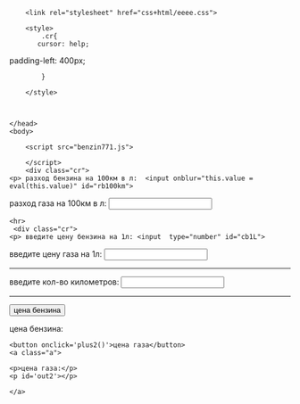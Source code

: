 
<html>
    <head>
        <title>svyat kk</title>
        <meta charset="UTF-8">
        <meta name="viewport" content="width=device-width, initial-scale=1.0">
        
        <link rel="stylesheet" href="css+html/eeee.css"> 
        
        <style>
            .cr{
           cursor: help;
padding-left: 400px;
         
                    
            } 
     
        </style>
        
     
        
    </head>
    <body>
        
        <script src="benzin771.js">
            
        </script>
        <div class="cr">
    <p> разход бензина на 100км в л:  <input onblur="this.value = eval(this.value)" id="rb100km">
</p>
    <p> разход газа на 100км в л: <input onblur="this.value = eval(this.value)" id="rg100km">
</p>  </div>
    
    <hr>
     <div class="cr">
    <p> введите цену бензина на 1л: <input  type="number" id="cb1L">
</p>
    <p> введите цену газа на 1л: <input type="number" id="cg1L">
</p>    
      </div>
    <hr>
     <div class="cr">
    <p> введите кол-во километров: <input type="number" id="kkm">
</p>
    </div>
    <hr>
     <div class="cr">
      <button onclick='plus1()'>цена бензина</button> 
      <a class="b">
    <p>цена бензина:</p> <p id='out1'></p>
    </a>
    
    
    <button onclick='plus2()'>цена газа</button>
    <a class="a">
        
    <p>цена газа:</p>
    <p id='out2'></p>
    
    </a>
    
    
</div>
    </body>
</html>
